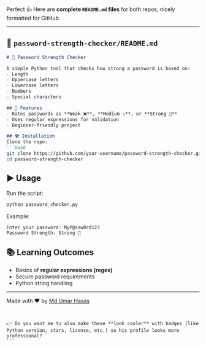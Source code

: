 Perfect 👍 Here are **complete `README.md` files** for both repos, nicely formatted for GitHub.

---

## 📂 `password-strength-checker/README.md`

````markdown
# 🔐 Password Strength Checker

A simple Python tool that checks how strong a password is based on:
- Length
- Uppercase letters
- Lowercase letters
- Numbers
- Special characters

## 🚀 Features
- Rates passwords as **Weak ❌**, **Medium ⚠️**, or **Strong 💪**
- Uses regular expressions for validation
- Beginner-friendly project

## 🛠️ Installation
Clone the repo:
```bash
git clone https://github.com/your-username/password-strength-checker.git
cd password-strength-checker
````

## ▶️ Usage

Run the script:

```bash
python password_checker.py
```

Example:

```
Enter your password: MyP@ssw0rd123
Password Strength: Strong 💪
```

## 📚 Learning Outcomes

* Basics of **regular expressions (regex)**
* Secure password requirements
* Python string handling

---

Made with ❤️ by [Md Umar Hasas](https://github.com/your-username)

````


👉 Do you want me to also make these **look cooler** with badges (like Python version, stars, license, etc.) so his profile looks more professional?
```
